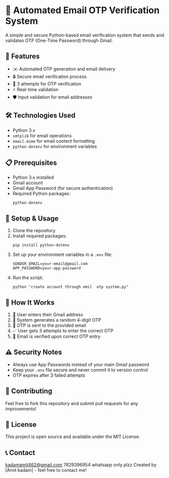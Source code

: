 # 📧 Automated Email OTP Verification System

A simple and secure Python-based email verification system that sends and validates OTP (One-Time Password) through Gmail.

## 🌟 Features

- ✉️ Automated OTP generation and email delivery
- 🔒 Secure email verification process
- 🔄 3 attempts for OTP verification
- ⚡ Real-time validation
- 🛡️ Input validation for email addresses

## 🛠️ Technologies Used

- Python 3.x
- `smtplib` for email operations
- `email.mime` for email content formatting
- `python-dotenv` for environment variables

## 📋 Prerequisites

- Python 3.x installed
- Gmail account
- Gmail App Password (for secure authentication)
- Required Python packages:
  ```
  python-dotenv
  ```

## 🚀 Setup & Usage

1. Clone the repository
2. Install required packages:
   ```
   pip install python-dotenv
   ```
3. Set up your environment variables in a `.env` file:
   ```
   SENDER_EMAIL=your-email@gmail.com
   APP_PASSWORD=your-app-password
   ```
4. Run the script:
   ```
   python "create account through emil  otp system.py"
   ```

## 🔑 How It Works

1. 📝 User enters their Gmail address
2. 🎲 System generates a random 4-digit OTP
3. 📨 OTP is sent to the provided email
4. ✅ User gets 3 attempts to enter the correct OTP
5. 🎉 Email is verified upon correct OTP entry

## ⚠️ Security Notes

- Always use App Passwords instead of your main Gmail password
- Keep your `.env` file secure and never commit it to version control
- OTP expires after 3 failed attempts

## 👥 Contributing

Feel free to fork this repository and submit pull requests for any improvements!

## 📄 License

This project is open source and available under the MIT License.

## 📞 Contact

kadamamit462@gmail.com 
7829396954
whatsapp only plzz
Created by [Amit kadam] - feel free to contact me!

